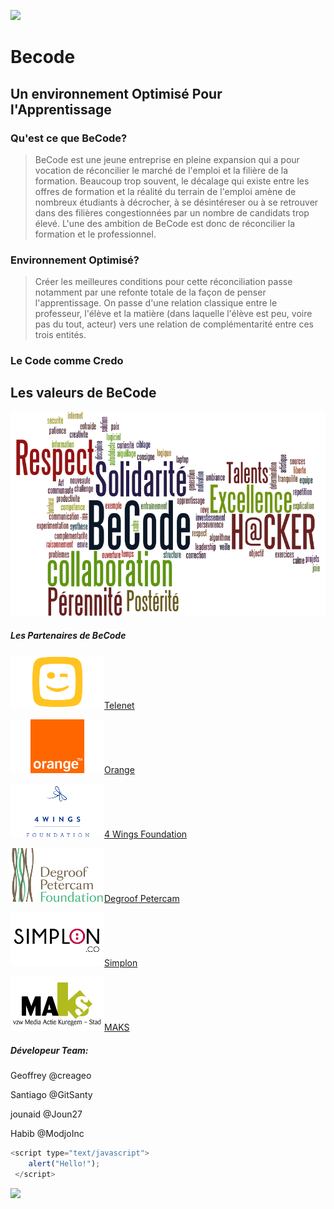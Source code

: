 ![](https://scontent-bru2-1.xx.fbcdn.net/v/t31.0-8/15799934_390909794590892_3413810054793240841_o.png?oh=b1b525ad13618fe8ac36d4d1689a5c27&oe=59907477)

# Becode
<!-- # Becode -->
## Un environnement Optimisé Pour l'Apprentissage
### Qu'est ce que BeCode?
> BeCode est une jeune entreprise en pleine expansion qui a pour vocation de réconcilier le marché de l'emploi et la filière de la formation.
Beaucoup trop souvent, le décalage qui existe entre les offres de formation et la réalité du terrain de l'emploi amène de nombreux étudiants à décrocher, à se désintéreser ou à se retrouver dans des filières congestionnées par un nombre de candidats trop élevé.
L'une des ambition de BeCode est donc de réconcilier la formation et le professionnel.
### Environnement Optimisé?
> Créer les meilleures conditions pour cette réconciliation passe notamment par une refonte totale de la façon de penser l'apprentissage. 
On passe d'une relation classique entre le professeur, l'élève et la matière (dans laquelle l'élève est peu, voire pas du tout, acteur) vers une relation de complémentarité entre ces trois entités.
### Le Code comme Credo




## Les valeurs de BeCode

![Les Valeurs de BeCode](https://github.com/ModjoInc/BeCode/blob/master/wordle2.png)


##### Les Partenaires de BeCode

![](https://github.com/ModjoInc/BeCode/blob/master/telenet.png)[Telenet](http://telenet.be)

![](https://github.com/ModjoInc/BeCode/blob/master/orange.png)[Orange](https://orange.be)

![](https://github.com/ModjoInc/BeCode/blob/master/4wings.png)[4 Wings Foundation](https://ryver.com/)

![](https://github.com/ModjoInc/BeCode/blob/master/degroof.png)[Degroof Petercam](https://www.facebook.com/becode.org/)

![](https://github.com/ModjoInc/BeCode/blob/master/simplon.png)[Simplon](http://simplon.co)

![](https://github.com/ModjoInc/BeCode/blob/master/maks.png)[MAKS](https://http://www.maksvzw.org/)




##### Dévelopeur Team:
Geoffrey @creageo

Santiago @GitSanty

jounaid @Joun27

Habib @ModjoInc


```javascript
<script type="text/javascript">
    alert("Hello!");
 </script> 
```
![](https://scontent-bru2-1.xx.fbcdn.net/v/t31.0-8/15585290_386540095027862_462813526754655820_o.png?oh=8bfd8c8c4ba16934491fa27f2c76fffd&oe=5956577E)
